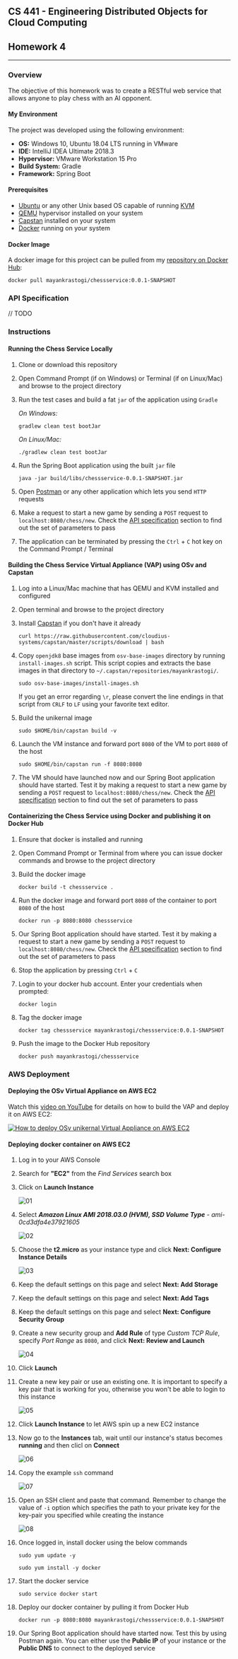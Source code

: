 ## CS 441 - Engineering Distributed Objects for Cloud Computing
## Homework 4

---

### Overview

The objective of this homework was to create a RESTful web service that allows anyone to play chess with an AI opponent.

#### My Environment

The project was developed using the following environment:

- **OS:** Windows 10, Ubuntu 18.04 LTS running in VMware
- **IDE:** IntelliJ IDEA Ultimate 2018.3
- **Hypervisor:** VMware Workstation 15 Pro
- **Build System:** Gradle
- **Framework:** Spring Boot

#### Prerequisites

- [Ubuntu](https://www.ubuntu.com/) or any other Unix based OS capable of running [KVM](https://www.linux-kvm.org/page/Main_Page)
- [QEMU](https://www.qemu.org/) hypervisor installed on your system 
- [Capstan](https://github.com/cloudius-systems/capstan) installed on your system
- [Docker](https://www.docker.com/) running on your system

#### Docker Image

A docker image for this project can be pulled from my [repository on Docker Hub](https://cloud.docker.com/u/mayankrastogi/repository/docker/mayankrastogi/chessservice):

```
docker pull mayankrastogi/chessservice:0.0.1-SNAPSHOT
```

### API Specification

// TODO

### Instructions

#### Running the Chess Service Locally

1. Clone or download this repository
2. Open Command Prompt (if on Windows) or Terminal (if on Linux/Mac) and browse to the project directory
3. Run the test cases and build a fat `jar` of the application using `Gradle`
    
    *On Windows:* 
    
    ```
    gradlew clean test bootJar
    ```
    
    *On Linux/Mac:*
    
    ```
    ./gradlew clean test bootJar
    ```
    
4. Run the Spring Boot application using the built `jar` file
    
    ```
    java -jar build/libs/chessservice-0.0.1-SNAPSHOT.jar
    ```
5. Open [Postman](https://www.getpostman.com/) or any other application which lets you send `HTTP` requests
6. Make a request to start a new game by sending a `POST` request to `localhost:8080/chess/new`. Check the [API specification](#api-specification) section to find out the set of parameters to pass
7. The application can be terminated by pressing the `Ctrl` + `C` hot key on the Command Prompt / Terminal

#### Building the Chess Service Virtual Appliance (VAP) using OSv and Capstan

1. Log into a Linux/Mac machine that has QEMU and KVM installed and configured
2. Open terminal and browse to the project directory
3. Install [Capstan](https://github.com/cloudius-systems/capstan) if you don't have it already

    ```
    curl https://raw.githubusercontent.com/cloudius-systems/capstan/master/scripts/download | bash
    ```

4. Copy `openjdk8` base images from `osv-base-images` directory by running `install-images.sh` script. This script copies and extracts the base images in that directory to `~/.capstan/repositories/mayankrastogi/`.

    ```
    sudo osv-base-images/install-images.sh
    ```
    
    If you get an error regarding `\r`, please convert the line endings in that script from `CRLF` to `LF` using your favorite text editor.

5. Build the unikernal image

    ```
    sudo $HOME/bin/capstan build -v
    ```
  
6. Launch the VM instance and forward port `8080` of the VM to port `8080` of the host

    ```
    sudo $HOME/bin/capstan run -f 8080:8080
    ```

7. The VM should have launched now and our Spring Boot application should have started. Test it by making a request to start a new game by sending a `POST` request to `localhost:8080/chess/new`. Check the [API specification](#api-specification) section to find out the set of parameters to pass

#### Containerizing the Chess Service using Docker and publishing it on Docker Hub

1. Ensure that docker is installed and running
2. Open Command Prompt or Terminal from where you can issue docker commands and browse to the project directory
3. Build the docker image

    ```
    docker build -t chessservice .
    ```

4. Run the docker image and forward port `8080` of the container to port `8080` of the host

    ```
    docker run -p 8080:8080 chessservice
    ```

5. Our Spring Boot application should have started. Test it by making a request to start a new game by sending a `POST` request to `localhost:8080/chess/new`. Check the [API specification](#api-specification) section to find out the set of parameters to pass

6. Stop the application by pressing `Ctrl` + `C`
7. Login to your docker hub account. Enter your credentials when prompted:

    ```
    docker login
    ```

8. Tag the docker image

    ```
    docker tag chessservice mayankrastogi/chessservice:0.0.1-SNAPSHOT
    ```    

9. Push the image to the Docker Hub repository

    ```
    docker push mayankrastogi/chessservice
    ```

### AWS Deployment

#### Deploying the OSv Virtual Appliance on AWS EC2

Watch this [video on YouTube](https://youtu.be/lqg4FtTALQ4) for details on how to build the VAP and deploy it on AWS EC2:

[![How to deploy OSv unikernal Virtual Appliance on AWS EC2](https://img.youtube.com/vi/lqg4FtTALQ4/maxresdefault.jpg)](https://youtu.be/lqg4FtTALQ4) 

#### Deploying docker container on AWS EC2

1. Log in to your AWS Console
2. Search for **"EC2"** from the *Find Services* search box
3. Click on **Launch Instance**

    ![01](https://mrasto3.people.uic.edu/cs441/hw4/01.PNG)

4. Select ***Amazon Linux AMI 2018.03.0 (HVM), SSD Volume Type** - ami-0cd3dfa4e37921605*

    ![02](https://mrasto3.people.uic.edu/cs441/hw4/02.PNG)
    
5. Choose the **t2.micro** as your instance type and click **Next: Configure Instance Details**

    ![03](https://mrasto3.people.uic.edu/cs441/hw4/03.PNG)

6. Keep the default settings on this page and select **Next: Add Storage**
7. Keep the default settings on this page and select **Next: Add Tags**
8. Keep the default settings on this page and select **Next: Configure Security Group**
9. Create a new security group and **Add Rule** of type *Custom TCP Rule*, specify *Port Range* as `8080`, and click **Next: Review and Launch**
    
    ![04](https://mrasto3.people.uic.edu/cs441/hw4/04.PNG)
    
10. Click **Launch**
11. Create a new key pair or use an existing one. It is important to specify a key pair that is working for you, otherwise you won't be able to login to this instance

    ![05](https://mrasto3.people.uic.edu/cs441/hw4/05.PNG)

12. Click **Launch Instance** to let AWS spin up a new EC2 instance
13. Now go to the **Instances** tab, wait until our instance's status becomes **running** and then clicl on **Connect**

    ![06](https://mrasto3.people.uic.edu/cs441/hw4/06.PNG)

14. Copy the example `ssh` command

    ![07](https://mrasto3.people.uic.edu/cs441/hw4/07.PNG)

15. Open an SSH client and paste that command. Remember to change the value of `-i` option which specifies the path to your private key for the key-pair you specified while creating the instance

    ![08](https://mrasto3.people.uic.edu/cs441/hw4/08.PNG)

16. Once logged in, install docker using the below commands

    ```
    sudo yum update -y
    
    sudo yum install -y docker
    ```
    
17. Start the docker service

    ```
    sudo service docker start
    ```
    
18. Deploy our docker container by pulling it from Docker Hub

    ```
    docker run -p 8080:8080 mayankrastogi/chessservice:0.0.1-SNAPSHOT
    ```
    
19. Our Spring Boot application should have started now. Test this by using Postman again. You can either use the **Public IP** of your instance or the **Public DNS** to connect to the deployed service